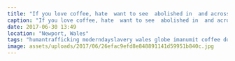 ```yaml
---
title: "If you love coffee, hate  want to see  abolished in  and across the  play your part by supporting @manumitcoffee roasters in Cardiff. Newly established, extremely passionate and your coffee is roasted, bagged and shipped by those freed from modern day slavery here in Wales."
caption: "If you love coffee, hate  want to see  abolished in  and across the  play your part by supporting @manumitcoffee roasters in Cardiff. Newly established, extremely passionate and your coffee is roasted, bagged and shipped by those freed from modern day slavery here in Wales."
date: 2017-06-30 13:49
location: "Newport, Wales"
tags: "humantrafficking moderndayslavery wales globe imanumit coffee doyoumanumit coffeelover roastery"
image: assets/uploads/2017/06/26efac9efd8e848891141d59951b840c.jpg
---
```

